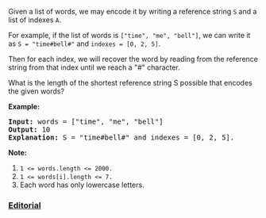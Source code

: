 Given a list of words, we may encode it by writing a reference string `S` and a list of indexes `A`.

For example, if the list of words is `["time", "me", "bell"]`, we can write it as `S = "time#bell#"` and `indexes = [0, 2, 5]`.

Then for each index, we will recover the word by reading from the reference string from that index until we reach a "#" character.

What is the length of the shortest reference string S possible that encodes the given words?

**Example:**

<pre>
<b>Input:</b> words = ["time", "me", "bell"]
<b>Output:</b> 10
<b>Explanation:</b> S = "time#bell#" and indexes = [0, 2, 5].
</pre>

**Note:**

1. `1 <= words.length <= 2000.`
2. `1 <= words[i].length <= 7.`
3. Each word has only lowercase letters.

### [Editorial](https://leetcode.com/articles/short-encoding-of-words/)
